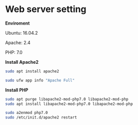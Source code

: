 # Web server setting

**Enviroment**

Ubuntu: 16.04.2

Apache: 2.4

PHP: 7.0



**Install Apache2**

```bash
sudo apt install apache2
```

```bash
sudo ufw app info "Apache Full"
```



**Install PHP**

```bash
sudo apt purge libapache2-mod-php7.0 libapache2-mod-php
sudo apt install libapache2-mod-php7.0 libapache2-mod-php
```

```bash
sudo a2enmod php7.0
sudo /etc/init.d/apache2 restart
```

 

